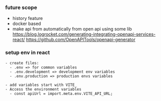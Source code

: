 ### future scope
- history feature
- docker based
- make api from automatically from open api using some lib 
https://blog.logrocket.com/generating-integrating-openapi-services-react/
https://github.com/OpenAPITools/openapi-generator

### setup env in react
```
- create files:
  - .env => for common variables
  - .env.development => development env variables
  - .env.production => production envs variables

- add variables start with VITE_
- Access the environment variables
  - const apiUrl = import.meta.env.VITE_API_URL;
```